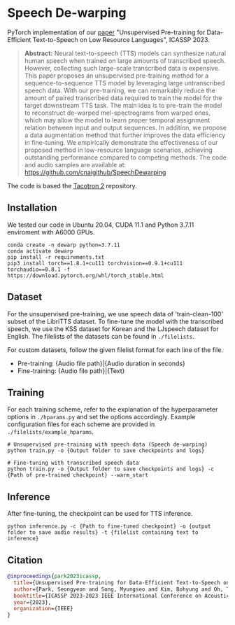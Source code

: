 # Speech De-warping
PyTorch implementation of our [paper](https://arxiv.org/abs/2303.15669) "Unsupervised Pre-training for Data-Efficient Text-to-Speech on Low Resource Languages", ICASSP 2023.

> **Abstract:** 
> Neural text-to-speech (TTS) models can synthesize natural human speech when trained on large amounts of transcribed speech.
> However, collecting such large-scale transcribed data is expensive.
> This paper proposes an unsupervised pre-training method for a sequence-to-sequence TTS model by leveraging large untranscribed speech data.
> With our pre-training, we can remarkably reduce the amount of paired transcribed data required to train the model for the target downstream TTS task. 
> The main idea is to pre-train the model to reconstruct de-warped mel-spectrograms from warped ones, which may allow the model to learn proper temporal assignment relation between input and output sequences.
> In addition, we propose a data augmentation method that further improves the data efficiency in fine-tuning.
> We empirically demonstrate the effectiveness of our proposed method in low-resource language scenarios, achieving outstanding performance compared to competing methods.
> The code and audio samples are available at: https://github.com/cnaigithub/SpeechDewarping

<!-- <strong> The repository is currently under construction.</strong> -->
The code is based the [Tacotron 2](https://github.com/NVIDIA/tacotron2) repository.

## Installation
We tested our code in Ubuntu 20.04, CUDA 11.1 and Python 3.7.11 enviroment with A6000 GPUs.
```
conda create -n dewarp python=3.7.11
conda activate dewarp
pip install -r requirements.txt
pip3 install torch==1.8.1+cu111 torchvision==0.9.1+cu111 torchaudio==0.8.1 -f https://download.pytorch.org/whl/torch_stable.html
```


## Dataset
For the unsupervised pre-training, we use speech data of 'train-clean-100' subset of the LibriTTS dataset.
To fine-tune the model with the transcribed speech, we use the KSS dataset for Korean and the LJspeech dataset for English.
The filelists of the datasets can be found in `./filelists`.

For custom datasets, follow the given filelist format for each line of the file.
- Pre-training: {Audio file path}|{Audio duration in seconds}
- Fine-training: {Audio file path}|{Text}


## Training
For each training scheme, refer to the explanation of the hyperparameter options in `./hparams.py` and set the options accordingly.
Example configuration files for each scheme are provided in `./filelists/example_hparams`.
```
# Unsupervised pre-training with speech data (Speech de-warping)
python train.py -o {Output folder to save checkpoints and logs}

# Fine-tuning with transcribed speech data
python train.py -o {Output folder to save checkpoints and logs} -c {Path of pre-trained checkpoint} --warm_start
```

## Inference
After fine-tuning, the checkpoint can be used for TTS inference.
```
python inference.py -c {Path to fine-tuned checkpoint} -o {output folder to save audio results} -t {filelist containing text to inference}
```

## Citation
```bibtex
@inproceedings{park2023icassp,
  title={Unsupervised Pre-training for Data-Efficient Text-to-Speech on Low Resource Languages},
  author={Park, Seongyeon and Song, Myungseo and Kim, Bohyung and Oh, Tae-Hyun},
  booktitle={ICASSP 2023-2023 IEEE International Conference on Acoustics, Speech and Signal Processing (ICASSP)},
  year={2023},
  organization={IEEE}
}
```
